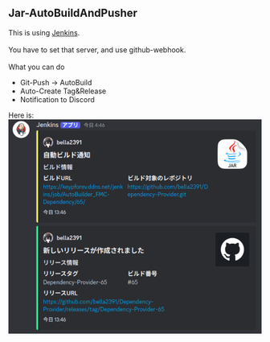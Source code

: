 ## Jar-AutoBuildAndPusher
This is using [Jenkins](https://www.jenkins.io/).<br><br>
You have to set that server, and use github-webhook.<br><br>
What you can do
* Git-Push -> AutoBuild
* Auto-Create Tag&Release
* Notification to Discord

Here is:
![alt text](https://github.com/bella2391/branding/blob/master/explain/autobuilder/discord_notification.png)<br>

